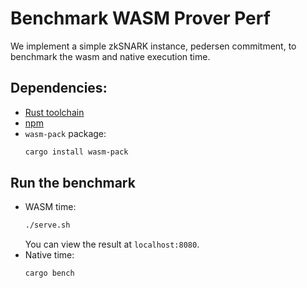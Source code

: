 Benchmark WASM Prover Perf
===========================

We implement a simple zkSNARK instance, pedersen commitment, to benchmark the wasm and native execution time.

## Dependencies:
* [Rust toolchain](https://www.rust-lang.org/tools/install)
* [npm](https://www.npmjs.com/get-npm)
* `wasm-pack` package:
    ```bash
    cargo install wasm-pack
    ```

## Run the benchmark
* WASM time:
    ```bash
    ./serve.sh
    ```
    You can view the result at `localhost:8080`.
* Native time:
    ```bash
    cargo bench
    ```
